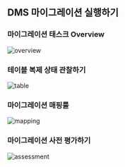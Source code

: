## DMS 마이그레이션 실행하기 ##

### 마이그레이션 태스크 Overview ###

![overview](https://github.com/gnosia93/postgres-terraform/blob/main/dms/images/task-overview.png)

### 테이블 복제 상태 관찰하기 ###

![table](https://github.com/gnosia93/postgres-terraform/blob/main/dms/images/task-table-stats.png)

### 마이그레이션 매핑룰 ###

![mapping](https://github.com/gnosia93/postgres-terraform/blob/main/dms/images/task-mapping.png)


### 마이그레이션 사전 평가하기 ###

![assessment](https://github.com/gnosia93/postgres-terraform/blob/main/dms/images/task-premig-assessment.png)

